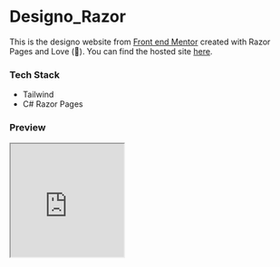 ﻿# Designo_Razor


This is the designo website from [Front end Mentor](https://www.frontendmentor.io/solutions/designo-multipage-website-WLEQkdQ3R) created with Razor Pages and Love (💖). You can find the hosted site [here](https://haedes.bsite.net/).

### Tech Stack
- Tailwind
- C# Razor Pages


### Preview
<iframe src="https://haedes.bsite.net" style="width: 200px; height: 200px;"></iframe>
